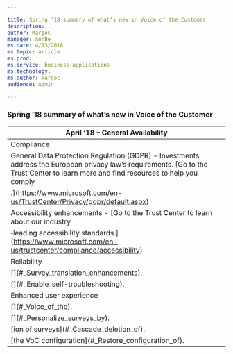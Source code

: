 ```yaml
---

title: Spring ’18 summary of what’s new in Voice of the Customer
description: 
author: MargoC
manager: AnnBe
ms.date: 4/13/2018
ms.topic: article
ms.prod: 
ms.service: business-applications
ms.technology: 
ms.author: margoc
audience: Admin

---
```

### Spring ’18 summary of what’s new in Voice of the Customer



| April ’18 – General Availability                                                                                                                                                                                                                                                                             |
|--------------------------------------------------------------------------------------------------------------------------------------------------------------------------------------------------------------------------------------------------------------------------------------------------------------|
| Compliance                                                                                                                                                                                                                                                                                                   |
| General Data Protection Regulation (GDPR) - Investments address the European privacy law’s requirements. [Go to the Trust Center to learn more and find resources to help you comply
<!-- Couldn't resolve link - anchor -  -->.](https://www.microsoft.com/en-us/TrustCenter/Privacy/gdpr/default.aspx) |
| Accessibility enhancements - [Go to the Trust Center to learn about our industry
<!-- Couldn't resolve link - anchor -  -->‑leading accessibility standards.](https://www.microsoft.com/en-us/trustcenter/compliance/accessibility)                                                                      |
| Reliability                                                                                                                                                                                                                                                                                                  |
| [[](../survey-translation-enhancements.md "Survey translation enhancements")](#_Survey_translation_enhancements).                                                                                                                                                         |
| [[](../enable-self-troubleshooting.md "Enable self-troubleshooting")](#_Enable_self-troubleshooting).                                                                                                                                                                     |
| Enhanced user experience                                                                                                                                                                                                                                                                                     |
| [[](../voice-of-the-customer-analytics-using-power-bi.md "Voice of the Customer analytics using Power BI")](#_Voice_of_the).                                                                                                                                                                                |
| [[](../personalize-surveys-by-dynamically-adding-customer-responses-into-questions.md "Personalize surveys by adding customer responses into questions")](#_Personalize_surveys_by).                                                                                                                                           |
| [[](../cascade-deletion-of-surveys.md "Cascade delet")ion of surveys](#_Cascade_deletion_of).                                                                                                                                                                                     |
| [[](../restore-configuration-of-voice-of-the-customer.md "Restore ")the VoC configuration](#_Restore_configuration_of).                                                                                                                                                                         |
